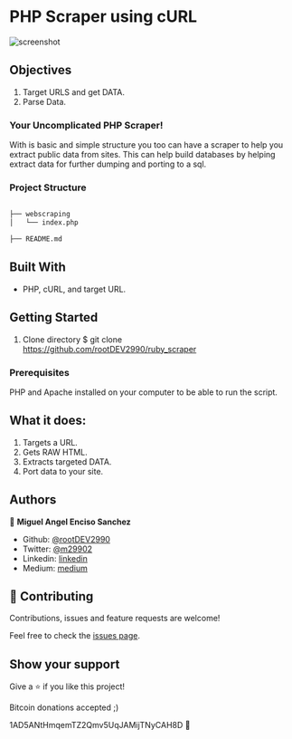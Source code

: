 # PHP Scraper using cURL

![screenshot](./img/app_screenshot_scraper.png)

## Objectives

1. Target URLS and get DATA.
2. Parse Data.


### Your Uncomplicated PHP Scraper!

With is basic and simple structure you too can have a scraper to help you extract public data from sites. This can help build databases by helping extract data for further dumping and porting to a sql.

### Project Structure

```bash

├── webscraping
│   └── index.php

├── README.md

```

## Built With

- PHP, cURL, and target URL.

## Getting Started

1. Clone directory $ git clone https://github.com/rootDEV2990/ruby_scraper


### Prerequisites

PHP and Apache installed on your computer to be able to run the script.

## What it does:

1. Targets a URL.
2. Gets RAW HTML.
3. Extracts targeted DATA.
4. Port data to your site.

## Authors

👤 **Miguel Angel Enciso Sanchez**

- Github: [@rootDEV2990](https://github.com/rootDEV2990)
- Twitter: [@m29902](https://twitter.com/m29902)
- Linkedin: [linkedin](https://www.linkedin.com/in/miguel-enciso-6474741a1/)
- Medium: [medium](https://medium.com/@website.dev)

## 🤝 Contributing

Contributions, issues and feature requests are welcome!

Feel free to check the [issues page](issues/).

## Show your support

Give a ⭐️ if you like this project!

Bitcoin donations accepted ;)

1AD5ANtHmqemTZ2Qmv5UqJAMijTNyCAH8D 🚀

